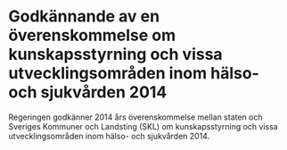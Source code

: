 # Godkännande av en överenskommelse om kunskapsstyrning och vissa utvecklingsområden inom hälso- och sjukvården 2014

Regeringen godkänner 2014 års överenskommelse mellan staten och Sveriges Kommuner och Landsting (SKL) om kunskapsstyrning och vissa utvecklingsområden inom hälso- och sjukvården 2014.
